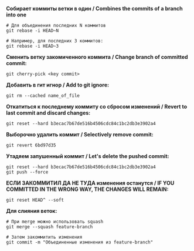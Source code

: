 **Собирает коммиты ветки в один / Combines the commits of a branch into one**<br/>
```
# Для объединения последних N коммитов
git rebase -i HEAD~N

# Например, для последних 3 коммитов:
git rebase -i HEAD~3

```
**Сменить ветку закомиченного коммита / Change branch of committed commit:**<br/>
```
git cherry-pick <key commit>
```

**Добавить в гит игнор / Add to git ignore:**<br/>
```
git rm --cached name_of_file
```

**Откатиться к последнему коммиту со сбросом изменений / Revert to last commit and discard changes:**<br/>
```
git reset --hard b3ecac7b67de516b4506cdc84c1bc2db3e3902a4
```

**Выборочно удалить коммит / Selectively remove commit:**<br/>
```
git revert 6bd97d35
```

**Утадяем запушенный коммит / Let's delete the pushed commit:**<br/>
```
git reset --hard b3ecac7b67de516b4506cdc84c1bc2db3e3902a4
git push --force
```

**ЕСЛИ ЗАКОММИТИЛ ДА НЕ ТУДА изменения останутся / IF YOU COMMITTED IN THE WRONG WAY, THE CHANGES WILL REMAIN:**<br/>
```
git reset HEAD^ --soft
```

**Для слияния веток:**<br/>

```
# При merge можно использовать squash
git merge --squash feature-branch

# Затем закоммитить изменения
git commit -m "Объединенные изменения из feature-branch"
```